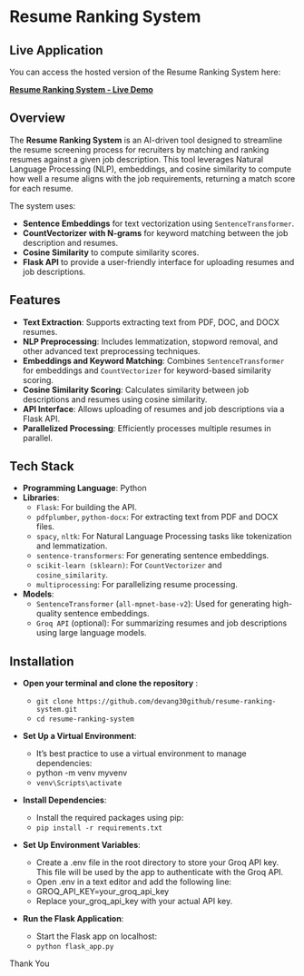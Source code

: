 # Resume Ranking System

## Live Application

You can access the hosted version of the Resume Ranking System here:

[**Resume Ranking System - Live Demo**](https://resume-ranking-system-devang-gawade.streamlit.app/)

## Overview

The **Resume Ranking System** is an AI-driven tool designed to streamline the resume screening process for recruiters by matching and ranking resumes against a given job description. This tool leverages Natural Language Processing (NLP), embeddings, and cosine similarity to compute how well a resume aligns with the job requirements, returning a match score for each resume.

The system uses:

- **Sentence Embeddings** for text vectorization using `SentenceTransformer`.
- **CountVectorizer with N-grams** for keyword matching between the job description and resumes.
- **Cosine Similarity** to compute similarity scores.
- **Flask API** to provide a user-friendly interface for uploading resumes and job descriptions.

## Features

- **Text Extraction**: Supports extracting text from PDF, DOC, and DOCX resumes.
- **NLP Preprocessing**: Includes lemmatization, stopword removal, and other advanced text preprocessing techniques.
- **Embeddings and Keyword Matching**: Combines `SentenceTransformer` for embeddings and `CountVectorizer` for keyword-based similarity scoring.
- **Cosine Similarity Scoring**: Calculates similarity between job descriptions and resumes using cosine similarity.
- **API Interface**: Allows uploading of resumes and job descriptions via a Flask API.
- **Parallelized Processing**: Efficiently processes multiple resumes in parallel.

## Tech Stack

- **Programming Language**: Python
- **Libraries**:
  - `Flask`: For building the API.
  - `pdfplumber`, `python-docx`: For extracting text from PDF and DOCX files.
  - `spacy`, `nltk`: For Natural Language Processing tasks like tokenization and lemmatization.
  - `sentence-transformers`: For generating sentence embeddings.
  - `scikit-learn (sklearn)`: For `CountVectorizer` and `cosine_similarity`.
  - `multiprocessing`: For parallelizing resume processing.
- **Models**:
  - `SentenceTransformer` (`all-mpnet-base-v2`): Used for generating high-quality sentence embeddings.
  - `Groq API` (optional): For summarizing resumes and job descriptions using large language models.

## Installation

- **Open your terminal and clone the repository** :

  - `git clone https://github.com/devang30github/resume-ranking-system.git`
  - `cd resume-ranking-system`

- **Set Up a Virtual Environment**:

  - It’s best practice to use a virtual environment to manage dependencies:
  - python -m venv myvenv
  - `venv\Scripts\activate`

- **Install Dependencies**:

  - Install the required packages using pip:
  - `pip install -r requirements.txt`

- **Set Up Environment Variables**:

  - Create a .env file in the root directory to store your Groq API key. This file will be used by the app to authenticate with the Groq API.
  - Open .env in a text editor and add the following line:
  - GROQ_API_KEY=your_groq_api_key
  - Replace your_groq_api_key with your actual API key.

- **Run the Flask Application**:
  - Start the Flask app on localhost:
  - `python flask_app.py`

Thank You

